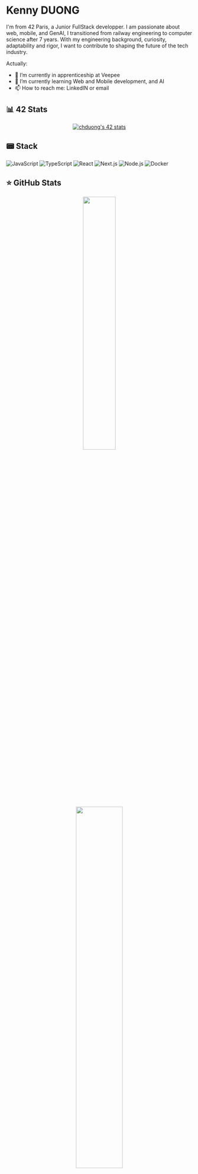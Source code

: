 # Kenny DUONG
I'm from 42 Paris, a Junior FullStack developper.
I am passionate about web, mobile, and GenAI, I transitioned from railway engineering to computer science after 7 years.
With my engineering background, curiosity, adaptability and rigor, I want to contribute to shaping the future of the tech industry. 

Actually:
- 🔭 I’m currently in apprenticeship at Veepee
- 🌱 I’m currently learning Web and Mobile development, and AI
- 📫 How to reach me: LinkedIN or email

## :bar_chart: 42 Stats
<p align="center"><a href="https://github.com/JaeSeoKim/badge42" ><img src="https://badge42.vercel.app/api/v2/cldxdz29000110fl11yicbsj4/stats?cursusId=21&coalitionId=45" alt="chduong's 42 stats" /></a></p>

## 📟 Stack
![JavaScript](https://img.shields.io/badge/JavaScript-323330?style=for-the-badge&logo=javascript&logoColor=F7DF1E) ![TypeScript](https://img.shields.io/badge/TypeScript-007ACC?style=for-the-badge&logo=typescript&logoColor=white) ![React](https://img.shields.io/badge/React-20232A?style=for-the-badge&logo=react&logoColor=61DAFB) ![Next.js](https://img.shields.io/badge/next.js-000000?style=for-the-badge&logo=nextdotjs&logoColor=white) ![Node.js](https://img.shields.io/badge/Node.js-339933?style=for-the-badge&logo=nodedotjs&logoColor=white) ![Docker](https://img.shields.io/badge/Docker-2CA5E0?style=for-the-badge&logo=docker&logoColor=white)

## ⭐ GitHub Stats  
<p align="center">
<a href="https://github.com/anuraghazra/github-readme-stats"><img width="41.8%" src="https://github-readme-stats.vercel.app/api/top-langs/?username=kenny-dng&layout=compact&theme=dark" /></a>
</p>

<p align="center">
<a href="https://git.io/streak-stats"><img width="50%" src="http://github-readme-streak-stats.herokuapp.com?user=kenny-dng&theme=highcontrast&date_format=j%20M%5B%20Y%5D"></a>
</p>
